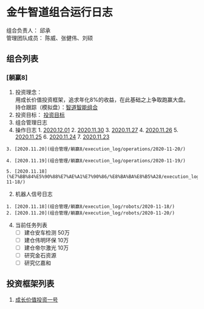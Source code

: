 # 金牛智道组合运行日志
组合负责人： 邱承  
管理团队成员： 陈威、张健伟、刘硕

## 组合列表
### [躺赢8]
1. 投资理念：  
用成长价值投资框架，追求年化8%的收益，在此基础之上争取跑赢大盘。  
持仓跟踪（模拟盘）：[智道智能组合](https://houguan.jinniuai.com/?code=i3bOF_#/)  
2. 投资目标：
[投资目标](组合管理/躺赢8/target.md)  
3. 组合管理日志
  1. 操作日志
    1. [2020.12.01](组合管理/躺赢8/execution_log/operations/2020-12-01/)
    2. [2020.11.30](组合管理/躺赢8/execution_log/operations/2020-11-30/)
    3. [2020.11.27](组合管理/躺赢8/execution_log/operations/2020-11-27/)
    4. [2020.11.26](组合管理/躺赢8/execution_log/operations/2020-11-26/)
    5. [2020.11.25](组合管理/躺赢8/execution_log/operations/2020-11-25/)
    6. [2020.11.24](组合管理/躺赢8/execution_log/operations/2020-11-24/)
    7. [2020.11.23](组合管理/躺赢8/execution_log/operations/2020-11-23/)
    
    
    3. [2020.11.20](组合管理/躺赢8/execution_log/operations/2020-11-20/)
    
    4. [2020.11.19](组合管理/躺赢8/execution_log/operations/2020-11-19/)
    
    5. [2020.11.18](%E7%BB%84%E5%90%88%E7%AE%A1%E7%90%86/%E8%BA%BA%E8%B5%A28/execution_log/operations/2020-11-18/)
  2. 机器人信号日志
    
    1. [2020.11.18](组合管理/躺赢8/execution_log/robots/2020-11-18/)
    2. [2020.11.20](组合管理/躺赢8/execution_log/robots/2020-11-20/)
  
4. 当前任务列表
   - [ ] 建仓安车检测 50万
   - [ ] 建仓伟明环保 10万
   - [ ] 建仓帝尔激光 10万
   - [ ] 研究金石资源
   - [ ] 研究亿嘉和

## 投资框架列表

1. [成长价值投资一号](投资框架/成长价值投资一号/framework)


